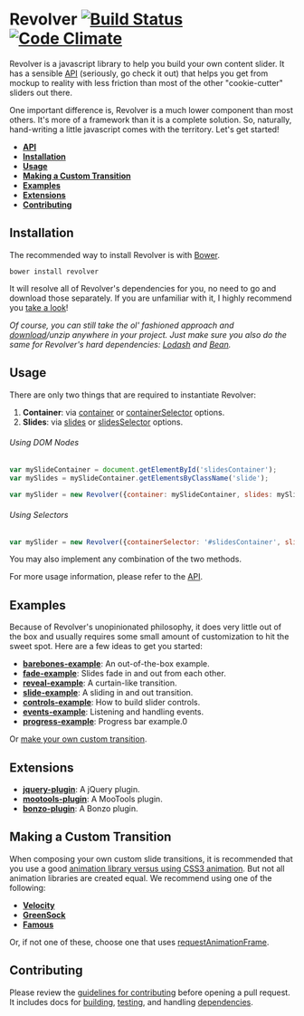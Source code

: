 # Revolver [![Build Status](https://travis-ci.org/johnnyfreeman/revolver.png?branch=master)](https://travis-ci.org/johnnyfreeman/revolver) [![Code Climate](https://codeclimate.com/github/johnnyfreeman/revolver.png)](https://codeclimate.com/github/johnnyfreeman/revolver)

Revolver is a javascript library to help you build your own content slider. It has a sensible [API](api/README.md) (seriously, go check it out) that helps you get from mockup to reality with less friction than most of the other "cookie-cutter" sliders out there.

One important difference is, Revolver is a much lower component than most others. It's more of a framework than it is a complete solution. So, naturally, hand-writing a little javascript comes with the territory. Let's get started!

* [**API**](api/README.md)
* [**Installation**](#installation)
* [**Usage**](#usage)
* [**Making a Custom Transition**](#making-a-custom-transition)
* [**Examples**](#examples)
* [**Extensions**](#extensions)
* [**Contributing**](#contributing)

## Installation

The recommended way to install Revolver is with [Bower](http://bower.io/).

```shell
bower install revolver
```

It will resolve all of Revolver's dependencies for you, no need to go and download those separately. If you are unfamiliar with it, I highly recommend you [take a look](http://bower.io/)!

*Of course, you can still take the ol' fashioned approach and [download](https://github.com/johnnyfreeman/revolver/archive/master.zip)/unzip anywhere in your project. Just make sure you also do the same for Revolver's hard dependencies: [Lodash](http://lodash.com/) and [Bean](https://github.com/fat/bean).*

## Usage

There are only two things that are required to instantiate Revolver:

1. **Container**: via [container](api/options/container.md) or [containerSelector](api/options/containerselector.md) options.
2. **Slides**: via [slides](api/options/slides.md) or [slidesSelector](api/options/slidesselector.md) options.

###### Using DOM Nodes

```javascript
var mySlideContainer = document.getElementById('slidesContainer');
var mySlides = mySlideContainer.getElementsByClassName('slide');

var mySlider = new Revolver({container: mySlideContainer, slides: mySlides});
```

###### Using Selectors

```javascript
var mySlider = new Revolver({containerSelector: '#slidesContainer', slideSelector: '.slide'});
```

You may also implement any combination of the two methods.

For more usage information, please refer to the [API](api/README.md).

## Examples

Because of Revolver's unopinionated philosophy, it does very little out of the box and usually requires some small amount of customization to hit the sweet spot.  Here are a few ideas to get you started:

* [**barebones-example**](http://johnnyfreeman.github.io/revolver/examples/barebones): An out-of-the-box example.
* [**fade-example**](http://johnnyfreeman.github.io/revolver/examples/fade): Slides fade in and out from each other.
* [**reveal-example**](http://johnnyfreeman.github.io/revolver/examples/reveal): A curtain-like transition.
* [**slide-example**](http://johnnyfreeman.github.io/revolver/examples/slide): A sliding in and out transition.
* [**controls-example**](http://johnnyfreeman.github.io/revolver/examples/controls): How to build slider controls.
* [**events-example**](http://johnnyfreeman.github.io/revolver/examples/events): Listening and handling events.
* [**progress-example**](http://johnnyfreeman.github.io/revolver/examples/progress): Progress bar example.0

Or [make your own custom transition](#making-a-custom-transition).

## Extensions

* [**jquery-plugin**](https://github.com/johnnyfreeman/revolver-jquery-plugin): A jQuery plugin.
* [**mootools-plugin**](https://github.com/johnnyfreeman/revolver-mootools-plugin): A MooTools plugin.
* [**bonzo-plugin**](https://github.com/johnnyfreeman/revolver-bonzo-plugin): A Bonzo plugin.

## Making a Custom Transition

When composing your own custom slide transitions, it is recommended that you use a good [animation library versus using CSS3 animation](http://davidwalsh.name/css-js-animation). But not all animation libraries are created equal. We recommend using one of the following:

* [**Velocity**](http://julian.com/research/velocity/)
* [**GreenSock**](http://www.greensock.com/gsap-js/)
* [**Famous**](http://famo.us/)

Or, if not one of these, choose one that uses [requestAnimationFrame](https://developer.mozilla.org/en-US/docs/Web/API/window.requestAnimationFrame).

## Contributing

Please review the [guidelines for contributing](CONTRIBUTING.md) before opening a pull request. It includes docs for [building](CONTRIBUTING.md#building), [testing](CONTRIBUTING.md#testing), and handling [dependencies](CONTRIBUTING.md#installing-dev-dependencies).

<script data-gratipay-username="johnnyfreeman" data-gratipay-widget="button" src="//gttp.co/v1.js"></script>